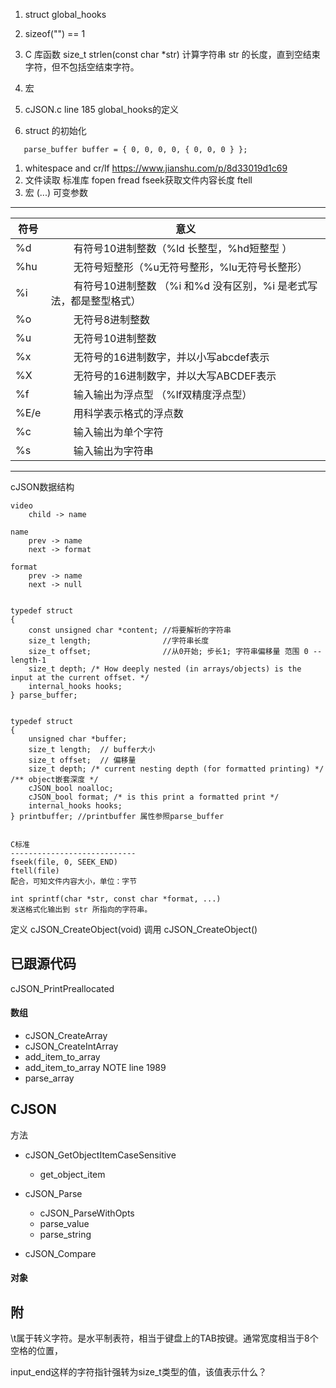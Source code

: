 1. struct global_hooks
2. sizeof("") == 1
3. C 库函数 size_t strlen(const char *str) 计算字符串 str 的长度，直到空结束字符，但不包括空结束字符。
4. 宏
5. cJSON.c line 185  global_hooks的定义

6. struct 的初始化
````
   parse_buffer buffer = { 0, 0, 0, 0, { 0, 0, 0 } };
````
1. whitespace and cr/lf  https://www.jianshu.com/p/8d33019d1c69
2. 文件读取  标准库   fopen fread fseek获取文件内容长度  ftell
3. 宏 (...) 可变参数


----------------------------------



|符号|意义|
|----|----|
|%d| 　　 有符号10进制整数（%ld 长整型，%hd短整型 ）|
|%hu| 　　 无符号短整形（%u无符号整形，%lu无符号长整形）|
|%i| 　　 有符号10进制整数 （%i 和%d 没有区别，%i 是老式写法，都是整型格式）|
|%o| 　　 无符号8进制整数|
|%u| 　　 无符号10进制整数|
|%x| 　　 无符号的16进制数字，并以小写abcdef表示|
|%X| 　　 无符号的16进制数字，并以大写ABCDEF表示|
|%f|　　  输入输出为浮点型 （%lf双精度浮点型）|
|%E/e| 　　 用科学表示格式的浮点数|
|%c| 　　 输入输出为单个字符|
|%s| 　　 输入输出为字符串|


----------------------------------


cJSON数据结构

````
video
    child -> name
    
name
    prev -> name
    next -> format
    
format 
    prev -> name
    next -> null


typedef struct
{
    const unsigned char *content; //将要解析的字符串
    size_t length;                //字符串长度
    size_t offset;                //从0开始; 步长1; 字符串偏移量 范围 0 -- length-1
    size_t depth; /* How deeply nested (in arrays/objects) is the input at the current offset. */
    internal_hooks hooks;
} parse_buffer;


typedef struct 
{
    unsigned char *buffer;
    size_t length;  // buffer大小
    size_t offset;  // 偏移量
    size_t depth; /* current nesting depth (for formatted printing) */ /** object嵌套深度 */
    cJSON_bool noalloc;
    cJSON_bool format; /* is this print a formatted print */
    internal_hooks hooks;
} printbuffer; //printbuffer 属性参照parse_buffer


C标准
----------------------------
fseek(file, 0, SEEK_END) 
ftell(file)
配合，可知文件内容大小，单位：字节

int sprintf(char *str, const char *format, ...) 
发送格式化输出到 str 所指向的字符串。

````
定义 cJSON_CreateObject(void)
调用 cJSON_CreateObject()

已跟源代码
------------------------------------
cJSON_PrintPreallocated
#### 数组
- cJSON_CreateArray
- cJSON_CreateIntArray
- add_item_to_array
- add_item_to_array NOTE line 1989
- parse_array


CJSON
-----------------------------------------
方法
- cJSON_GetObjectItemCaseSensitive
    - get_object_item
    
- cJSON_Parse
    - cJSON_ParseWithOpts
    - parse_value
    - parse_string
- cJSON_Compare 
    
    
#### 对象

附
---------------
\t属于转义字符。是水平制表符，相当于键盘上的TAB按键。通常宽度相当于8个空格的位置，

input_end这样的字符指针强转为size_t类型的值，该值表示什么？